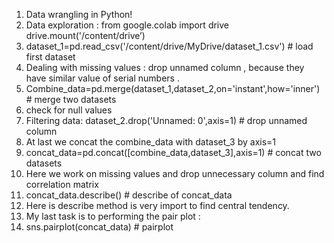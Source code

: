 1. Data wrangling in Python!
2. Data exploration : from google.colab import drive 
                   drive.mount('/content/drive’)
3. dataset_1=pd.read_csv('/content/drive/MyDrive/dataset_1.csv') # load first dataset
4. Dealing with missing values : drop unnamed column , because they have similar value of serial numbers .
5. Combine_data=pd.merge(dataset_1,dataset_2,on='instant',how='inner') # merge two datasets
5. check for null values
6. Filtering data: dataset_2.drop('Unnamed: 0',axis=1) # drop unnamed column
7. At last we concat the combine_data with dataset_3 by axis=1
8. concat_data=pd.concat([combine_data,dataset_3],axis=1) # concat two datasets
9. Here we work on missing values and drop unnecessary column and find correlation matrix 
10. concat_data.describe() # describe of concat_data
11. Here is describe method is very import to find central tendency.
12. My last task is to performing the pair plot :
13. sns.pairplot(concat_data) # pairplot
